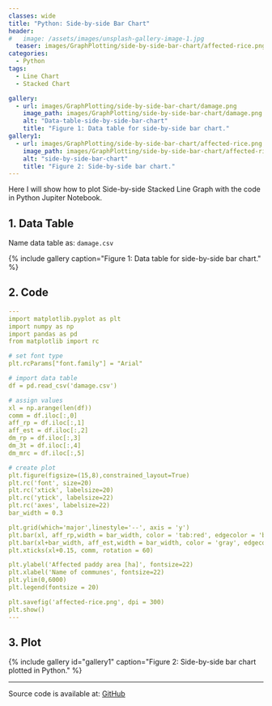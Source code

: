 ```yaml
---
classes: wide
title: "Python: Side-by-side Bar Chart"
header:
#   image: /assets/images/unsplash-gallery-image-1.jpg
  teaser: images/GraphPlotting/side-by-side-bar-chart/affected-rice.png
categories:
  - Python
tags:
  - Line Chart
  - Stacked Chart

gallery:
  - url: images/GraphPlotting/side-by-side-bar-chart/damage.png
    image_path: images/GraphPlotting/side-by-side-bar-chart/damage.png
    alt: "Data-table-side-by-side-bar-chart"
    title: "Figure 1: Data table for side-by-side bar chart."
gallery1:
  - url: images/GraphPlotting/side-by-side-bar-chart/affected-rice.png
    image_path: images/GraphPlotting/side-by-side-bar-chart/affected-rice.png
    alt: "side-by-side-bar-chart"
    title: "Figure 2: Side-by-side bar chart."
---
```


Here I will show how to plot Side-by-side Stacked Line Graph with the code in Python Jupiter Notebook.


## 1. Data Table

Name data table as: `damage.csv`

{% include gallery caption="Figure 1: Data table for side-by-side bar chart." %}

## 2. Code

```yaml
---
import matplotlib.pyplot as plt
import numpy as np
import pandas as pd
from matplotlib import rc

# set font type
plt.rcParams["font.family"] = "Arial"

# import data table
df = pd.read_csv('damage.csv')

# assign values
xl = np.arange(len(df))
comm = df.iloc[:,0]
aff_rp = df.iloc[:,1]
aff_est = df.iloc[:,2]
dm_rp = df.iloc[:,3]
dm_3t = df.iloc[:,4]
dm_mrc = df.iloc[:,5]

# create plot
plt.figure(figsize=(15,8),constrained_layout=True) 
plt.rc('font', size=20)
plt.rc('xtick', labelsize=20)
plt.rc('ytick', labelsize=22)
plt.rc('axes', labelsize=22)
bar_width = 0.3

plt.grid(which='major',linestyle='--', axis = 'y')
plt.bar(xl, aff_rp,width = bar_width, color = 'tab:red', edgecolor = 'black', label='Affected rice crops from report', zorder = 2)
plt.bar(xl+bar_width, aff_est,width = bar_width, color = 'gray', edgecolor = 'black', label='Affected rice crops from simulation', zorder = 2)
plt.xticks(xl+0.15, comm, rotation = 60)

plt.ylabel('Affected paddy area [ha]', fontsize=22)
plt.xlabel('Name of communes', fontsize=22)
plt.ylim(0,6000)
plt.legend(fontsize = 20)

plt.savefig('affected-rice.png', dpi = 300)
plt.show()
---
```

## 3. Plot

{% include gallery id="gallery1" caption="Figure 2: Side-by-side bar chart plotted in Python." %}

-----

Source code is available at: [GitHub](https://github.com/menvuthy/Code_Collection.git)